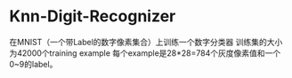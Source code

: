 # Knn-Digit-Recognizer
在MNIST（一个带Label的数字像素集合）上训练一个数字分类器
训练集的大小为42000个training example
每个example是28*28=784个灰度像素值和一个0~9的label。
